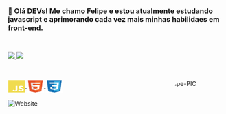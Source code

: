 ### 👋 Olá DEVs! Me chamo Felipe e estou atualmente estudando javascript e aprimorando cada vez mais minhas habilidaes em front-end. 

##

<div><br>
  <a href="https://github.com/FelipeFMedeiros">
  <img height="180em" src="https://github-readme-stats.vercel.app/api?username=felipefmedeiros&show_icons=true&theme=merko"/>
  <img height="180em" src="https://github-readme-stats.vercel.app/api/top-langs/?username=anuraghazra&layout=compact&theme=merko"/>
</div>

## 
  
<div style="display: inline_block"><br>
  <img align="center" alt="Js" height="30" width="40" src="https://raw.githubusercontent.com/devicons/devicon/master/icons/javascript/javascript-plain.svg">
  <img align="center" alt="HTML" height="30" width="40" src="https://raw.githubusercontent.com/devicons/devicon/master/icons/html5/html5-original.svg">
  <img align="center" alt="CSS" height="30" width="40" src="https://raw.githubusercontent.com/devicons/devicon/master/icons/css3/css3-original.svg">
  <img align="right" alt="Felipe-PIC" height="150" width="150" style="border-radius:50%;" src="https://img001.prntscr.com/file/img001/GAt0U55mSoy7x4aY3_6JsA.png">
</div>
  
<div><br>
  <a href="https://www.linkedin.com/in/felipe-medeiros-487247268/">
  <img align="left" alt="Website" height="40" src="https://img.shields.io/badge/website-000000?style=for-the-badge&logo=About.me&logoColor=white"/>
</div>
